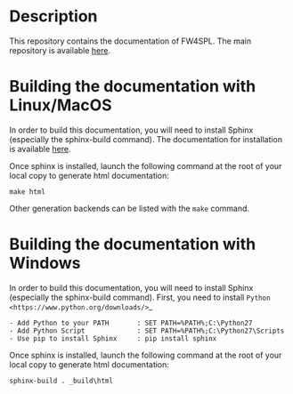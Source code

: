 Description
===========

This repository contains the documentation of FW4SPL. The main repository is available [here](https://github.com/fw4spl-org/fw4spl).

Building the documentation with Linux/MacOS
===========================================

In order to build this documentation, you will need to install Sphinx (especially the sphinx-build command).
The documentation for installation is available [here](http://www.sphinx-doc.org/en/stable/install.html).

Once sphinx is installed, launch the following command at the root of your local copy to generate html documentation:
```
make html
```

Other generation backends can be listed with the `make` command.

Building the documentation with Windows
=======================================

In order to build this documentation, you will need to install Sphinx (especially the sphinx-build command).
First, you need to install `Python <https://www.python.org/downloads/>`_

	- Add Python to your PATH 		: SET PATH=%PATH%;C:\Python27
	- Add Python Script 			: SET PATH=%PATH%;C:\Python27\Scripts
	- Use pip to install Sphinx 	: pip install sphinx

Once sphinx is installed, launch the following command at the root of your local copy to generate html documentation:
```
sphinx-build . _build\html
```